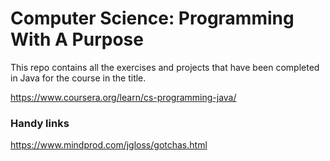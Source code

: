 # Computer Science: Programming With A Purpose

This repo contains all the exercises and projects that have been completed in Java for the course in the title.

https://www.coursera.org/learn/cs-programming-java/

### Handy links

https://www.mindprod.com/jgloss/gotchas.html
